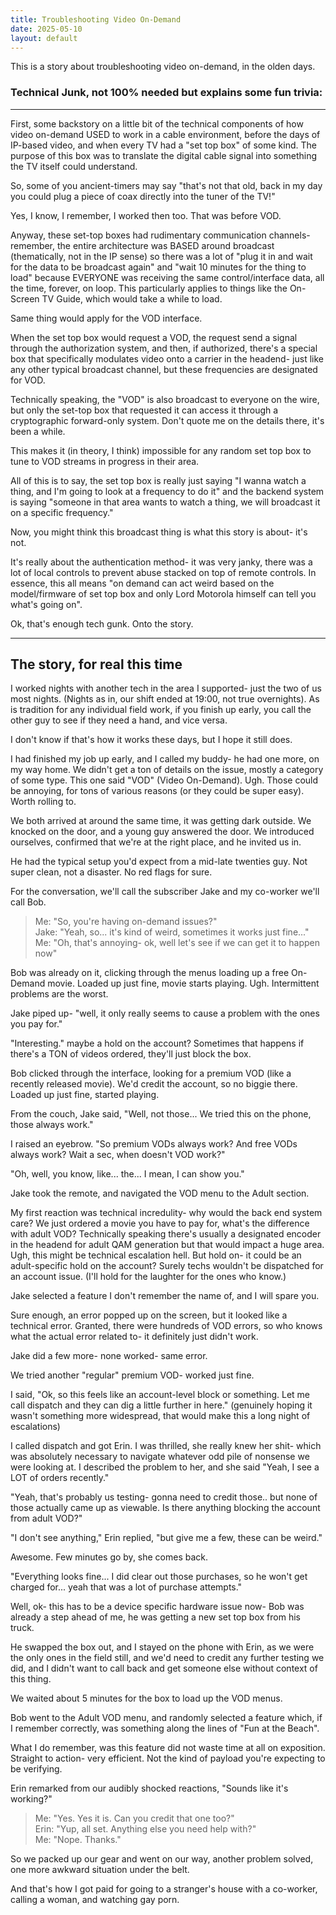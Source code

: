 ```yaml
---
title: Troubleshooting Video On-Demand
date: 2025-05-10
layout: default
---
```


This is a story about troubleshooting video on-demand, in the olden days.


### Technical Junk, not 100% needed but explains some fun trivia:

---

First, some backstory on a little bit of the technical components of how
video on-demand USED to work in a cable environment, before the days of IP-based
video, and when every TV had a "set top box" of some kind. The purpose of this 
box was to translate the digital cable signal into something the TV itself
could understand.

So, some of you ancient-timers may say "that's not that old, back in my day
you could plug a piece of coax directly into the tuner of the TV!"

Yes, I know, I remember, I worked then too. That was before VOD.

Anyway, these set-top boxes had rudimentary communication channels- remember,
the entire architecture was BASED around broadcast (thematically, not in the IP sense)
so there was a lot of "plug it in and wait for the data to be broadcast again"
and "wait 10 minutes for the thing to load" because EVERYONE was receiving the same
control/interface data, all the time, forever, on loop. This particularly
applies to things like the On-Screen TV Guide, which would take a while to load.

Same thing would apply for the VOD interface.

When the set top box would request a VOD, the request send a signal through the
authorization system, and then, if authorized, there's a special box that
specifically modulates video onto a carrier in the headend- just like any other
typical broadcast channel, but these frequencies are designated for VOD.

Technically speaking, the "VOD" is also broadcast to everyone on the wire, but only the set-top box that requested it can access it through a cryptographic forward-only system. Don't quote me on the details there, it's been a while.

This makes it (in theory, I think) impossible for any random set top box to tune
to VOD streams in progress in their area.

All of this is to say, the set top box is really just saying "I wanna watch a thing,
and I'm going to look at a frequency to do it" and the backend system is saying 
"someone in that area wants to watch a thing, we will broadcast it on a specific
frequency."

Now, you might think this broadcast thing is what this story is about- it's not.

It's really about the authentication method- it was very janky, there was a lot
of local controls to prevent abuse stacked on top of remote controls. In essence,
this all means "on demand can act weird based on the model/firmware of set top box
and only Lord Motorola himself can tell you what's going on".

Ok, that's enough tech gunk. Onto the story.

---

## The story, for real this time

I worked nights with another tech in the area I supported- just the two of us
most nights. (Nights as in, our shift ended at 19:00, not true overnights).
As is tradition for any individual field work, if you finish up
early, you call the other guy to see if they need a hand, and vice versa.

I don't know if that's how it works these days, but I hope it still does.

I had finished my job up early, and I called my buddy- he had one more,
on my way home. We didn't get a ton of details on the issue, mostly a category
of some type. This one said "VOD" (Video On-Demand). Ugh. Those could be annoying,
for tons of various reasons (or they could be super easy). Worth rolling to.

We both arrived at around the same time, it was getting dark outside. We knocked
on the door, and a young guy answered the door. We introduced ourselves,
confirmed that we're at the right place, and he invited us in.

He had the typical setup you'd expect from a mid-late twenties guy. Not super
clean, not a disaster. No red flags for sure.

For the conversation, we'll call the subscriber Jake and my co-worker we'll call
Bob.

> Me: "So, you're having on-demand issues?"  
> Jake: "Yeah, so... it's kind of weird, sometimes it works just fine..."  
> Me: "Oh, that's annoying- ok, well let's see if we can get it to happen now"  

Bob was already on it, clicking through the menus loading up a free On-Demand movie.
Loaded up just fine, movie starts playing. Ugh. Intermittent problems are the worst.

Jake piped up- "well, it only really seems to cause a problem with the ones 
you pay for."

"Interesting." maybe a hold on the account? Sometimes that happens if there's a
TON of videos ordered, they'll just block the box.

Bob clicked through the interface, looking for a premium VOD (like a recently released movie).
We'd credit the account, so no biggie there. Loaded up just fine, started playing.

From the couch, Jake said, "Well, not those... We tried this on the phone,
those always work."

I raised an eyebrow. "So premium VODs always work? And free VODs always work?
Wait a sec, when doesn't VOD work?"

"Oh, well, you know, like... the... I mean, I can show you."

Jake took the remote, and navigated the VOD menu to the Adult section.

My first reaction was technical incredulity- why would the back end system
care? We just ordered a movie you have to pay for, what's the difference with
adult VOD? Technically speaking there's usually a designated encoder in the headend
for adult QAM generation but that would impact a huge area. Ugh, this might be
technical escalation hell. But hold on- it could be an adult-specific hold
on the account? Surely techs wouldn't be dispatched for an account issue.
(I'll hold for the laughter for the ones who know.)

Jake selected a feature I don't remember the name of, and I will spare you.

Sure enough, an error popped up on the screen, but it looked like a technical
error. Granted, there were hundreds of VOD errors, so who knows what the actual
error related to- it definitely just didn't work.

Jake did a few more- none worked- same error.

We tried another "regular" premium VOD- worked just fine.

I said, "Ok, so this feels like an account-level block or something. Let me
call dispatch and they can dig a little further in here." (genuinely hoping it
wasn't something more widespread, that would make this a long night
of escalations)

I called dispatch and got Erin. I was thrilled, she really knew her shit-
which was absolutely necessary to navigate whatever odd pile of nonsense we
were looking at. I described the problem to her, and she said "Yeah, I see
a LOT of orders recently."

"Yeah, that's probably us testing- gonna need to credit those.. but none of those
actually came up as viewable. Is there anything blocking the account from adult
VOD?"

"I don't see anything," Erin replied, "but give me a few, these can be weird."

Awesome. Few minutes go by, she comes back.

"Everything looks fine... I did clear out those purchases, so he won't get
charged for... yeah that was a lot of purchase attempts."

Well, ok- this has to be a device specific hardware issue now- Bob was already
a step ahead of me, he was getting a new set top box from his truck.

He swapped the box out, and I stayed on the phone with Erin, as we were the only
ones in the field still, and we'd need to credit any further testing we did, and
I didn't want to call back and get someone else without context of this thing.

We waited about 5 minutes for the box to load up the VOD menus.

Bob went to the Adult VOD menu, and randomly selected a feature which, 
if I remember correctly, was something along the lines of "Fun at the Beach".

What I do remember, was this feature did not waste time at all on exposition.
Straight to action- very efficient. Not the kind of payload you're expecting to
be verifying.

Erin remarked from our audibly shocked reactions, "Sounds like it's working?"

> Me: "Yes. Yes it is. Can you credit that one too?"  
> Erin: "Yup, all set. Anything else you need help with?"  
> Me: "Nope.  Thanks."  

So we packed up our gear and went on our way, another problem solved, one more
awkward situation under the belt.

<div class="field-box">
And that's how I got paid for going to a stranger's house with a co-worker,
calling a woman, and watching gay porn.
</div>
